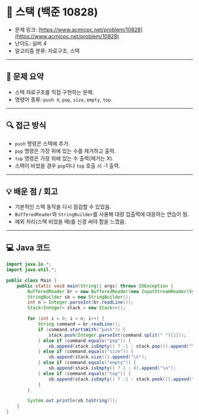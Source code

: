 # 📅 스택 (백준 10828)

- 문제 링크: [https://www.acmicpc.net/problem/10828](https://www.acmicpc.net/problem/10828)
- 난이도: 실버 4
- 알고리즘 분류: 자료구조, 스택

---

## 📌 문제 요약

- 스택 자료구조를 직접 구현하는 문제.
- 명령어 종류: `push X`, `pop`, `size`, `empty`, `top`.

---

## 🔍 접근 방식

- `push` 명령은 스택에 추가.
- `pop` 명령은 가장 위에 있는 수를 제거하고 출력.
- `top` 명령은 가장 위에 있는 수 출력(제거는 X).
- 스택이 비었을 경우 `pop`이나 `top` 호출 시 -1 출력.

---

## 💡 배운 점 / 회고

- 기본적인 스택 동작을 다시 점검할 수 있었음.
- `BufferedReader`와 `StringBuilder`를 사용해 대량 입출력에 대응하는 연습이 됨.
- 예외 처리(스택 비었을 때)를 신경 써야 함을 느꼈음.

---

## 💻 Java 코드

```java
import java.io.*;
import java.util.*;

public class Main {
    public static void main(String[] args) throws IOException {
        BufferedReader br = new BufferedReader(new InputStreamReader(System.in));
        StringBuilder sb = new StringBuilder();
        int n = Integer.parseInt(br.readLine());
        Stack<Integer> stack = new Stack<>();

        for (int i = 0; i < n; i++) {
            String command = br.readLine();
            if (command.startsWith("push")) {
                stack.push(Integer.parseInt(command.split(" ")[1]));
            } else if (command.equals("pop")) {
                sb.append(stack.isEmpty() ? -1 : stack.pop()).append("\n");
            } else if (command.equals("size")) {
                sb.append(stack.size()).append("\n");
            } else if (command.equals("empty")) {
                sb.append(stack.isEmpty() ? 1 : 0).append("\n");
            } else if (command.equals("top")) {
                sb.append(stack.isEmpty() ? -1 : stack.peek()).append("\n");
            }
        }

        System.out.println(sb.toString());
    }
}
